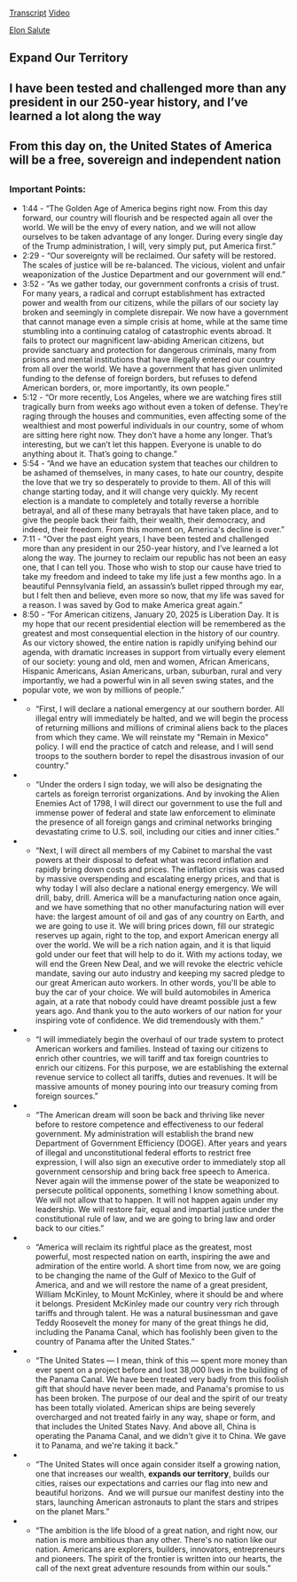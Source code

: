 [Transcript](https://eu.usatoday.com/story/news/politics/2025/01/20/donald-trump-inauguration-speech-full-text-transcript/77839163007/)
[Video](https://www.youtube.com/watch?v=IFvLorAL5-8)

[Elon Salute](https://packaged-media.redd.it/dr9beg55k7ee1/pb/m2-res_480p.mp4?m=DASHPlaylist.mpd&v=1&e=1737421200&s=0faaca1aac85df39b5def255fae1609bb29cea51)

## Expand Our Territory
## I have been tested and challenged more than any president in our 250-year history, and I’ve learned a lot along the way
## From this day on, the United States of America will be a free, sovereign and independent nation
## 

### Important Points:
* 1:44 - “The Golden Age of America begins right now. From this day forward, our country will flourish and be respected again all over the world. We will be the envy of every nation, and we will not allow ourselves to be taken advantage of any longer. During every single day of the Trump administration, I will, very simply put, put America first.”
* 2:29 - “Our sovereignty will be reclaimed. Our safety will be restored. The scales of justice will be re-balanced. The vicious, violent and unfair weaponization of the Justice Department and our government will end.”
*  3:52 - “As we gather today, our government confronts a crisis of trust. For many years, a radical and corrupt establishment has extracted power and wealth from our citizens, while the pillars of our society lay broken and seemingly in complete disrepair. We now have a government that cannot manage even a simple crisis at home, while at the same time stumbling into a continuing catalog of catastrophic events abroad. It fails to protect our magnificent law-abiding American citizens, but provide sanctuary and protection for dangerous criminals, many from prisons and mental institutions that have illegally entered our country from all over the world. We have a government that has given unlimited funding to the defense of foreign borders, but refuses to defend American borders, or, more importantly, its own people.”
* 5:12 - “Or more recently, Los Angeles, where we are watching fires still tragically burn from weeks ago without even a token of defense. They’re raging through the houses and communities, even affecting some of the wealthiest and most powerful individuals in our country, some of whom are sitting here right now. They don’t have a home any longer. That’s interesting, but we can’t let this happen. Everyone is unable to do anything about it. That’s going to change.”
* 5:54 - “And we have an education system that teaches our children to be ashamed of themselves, in many cases, to hate our country, despite the love that we try so desperately to provide to them. All of this will change starting today, and it will change very quickly. My recent election is a mandate to completely and totally reverse a horrible betrayal, and all of these many betrayals that have taken place, and to give the people back their faith, their wealth, their democracy, and indeed, their freedom. From this moment on, America's decline is over.”
* 7:11 - “Over the past eight years, I have been tested and challenged more than any president in our 250-year history, and I’ve learned a lot along the way. The journey to reclaim our republic has not been an easy one, that I can tell you. Those who wish to stop our cause have tried to take my freedom and indeed to take my life just a few months ago. In a beautiful Pennsylvania field, an assassin’s bullet ripped through my ear, but I felt then and believe, even more so now, that my life was saved for a reason. I was saved by God to make America great again.”
* 8:50 - “For American citizens, January 20, 2025 is Liberation Day. It is my hope that our recent presidential election will be remembered as the greatest and most consequential election in the history of our country. As our victory showed, the entire nation is rapidly unifying behind our agenda, with dramatic increases in support from virtually every element of our society: young and old, men and women, African Americans, Hispanic Americans, Asian Americans, urban, suburban, rural and very importantly, we had a powerful win in all seven swing states, and the popular vote, we won by millions of people.”
*  - “First, I will declare a national emergency at our southern border. All illegal entry will immediately be halted, and we will begin the process of returning millions and millions of criminal aliens back to the places from which they came. We will reinstate my "Remain in Mexico" policy. I will end the practice of catch and release, and I will send troops to the southern border to repel the disastrous invasion of our country.”
*  - “Under the orders I sign today, we will also be designating the cartels as foreign terrorist organizations. And by invoking the Alien Enemies Act of 1798, I will direct our government to use the full and immense power of federal and state law enforcement to eliminate the presence of all foreign gangs and criminal networks bringing devastating crime to U.S. soil, including our cities and inner cities.”
*  - “Next, I will direct all members of my Cabinet to marshal the vast powers at their disposal to defeat what was record inflation and rapidly bring down costs and prices. The inflation crisis was caused by massive overspending and escalating energy prices, and that is why today I will also declare a national energy emergency. We will drill, baby, drill. America will be a manufacturing nation once again, and we have something that no other manufacturing nation will ever have: the largest amount of oil and gas of any country on Earth, and we are going to use it. We will bring prices down, fill our strategic reserves up again, right to the top, and export American energy all over the world. We will be a rich nation again, and it is that liquid gold under our feet that will help to do it. With my actions today, we will end the Green New Deal, and we will revoke the electric vehicle mandate, saving our auto industry and keeping my sacred pledge to our great American auto workers. In other words, you'll be able to buy the car of your choice. We will build automobiles in America again, at a rate that nobody could have dreamt possible just a few years ago. And thank you to the auto workers of our nation for your inspiring vote of confidence. We did tremendously with them.”
*  - “I will immediately begin the overhaul of our trade system to protect American workers and families. Instead of taxing our citizens to enrich other countries, we will tariff and tax foreign countries to enrich our citizens. For this purpose, we are establishing the external revenue service to collect all tariffs, duties and revenues. It will be massive amounts of money pouring into our treasury coming from foreign sources.”
*  - “The American dream will soon be back and thriving like never before to restore competence and effectiveness to our federal government. My administration will establish the brand new Department of Government Efficiency (DOGE). After years and years of illegal and unconstitutional federal efforts to restrict free expression, I will also sign an executive order to immediately stop all government censorship and bring back free speech to America. Never again will the immense power of the state be weaponized to persecute political opponents, something I know something about. We will not allow that to happen. It will not happen again under my leadership. We will restore fair, equal and impartial justice under the constitutional rule of law, and we are going to bring law and order back to our cities.”
*  - “America will reclaim its rightful place as the greatest, most powerful, most respected nation on earth, inspiring the awe and admiration of the entire world. A short time from now, we are going to be changing the name of the Gulf of Mexico to the Gulf of America, and and we will restore the name of a great president, William McKinley, to Mount McKinley, where it should be and where it belongs. President McKinley made our country very rich through tariffs and through talent. He was a natural businessman and gave Teddy Roosevelt the money for many of the great things he did, including the Panama Canal, which has foolishly been given to the country of Panama after the United States.”
*  - “The United States — I mean, think of this — spent more money than ever spent on a project before and lost 38,000 lives in the building of the Panama Canal. We have been treated very badly from this foolish gift that should have never been made, and Panama's promise to us has been broken. The purpose of our deal and the spirit of our treaty has been totally violated. American ships are being severely overcharged and not treated fairly in any way, shape or form, and that includes the United States Navy. And above all, China is operating the Panama Canal, and we didn't give it to China. We gave it to Panama, and we're taking it back.”
*  - “The United States will once again consider itself a growing nation, one that increases our wealth, **expands our territory**, builds our cities, raises our expectations and carries our flag into new and beautiful horizons.  And we will pursue our manifest destiny into the stars, launching American astronauts to plant the stars and stripes on the planet Mars.”
*  - “The ambition is the life blood of a great nation, and right now, our nation is more ambitious than any other. There's no nation like our nation. Americans are explorers, builders, innovators, entrepreneurs and pioneers. The spirit of the frontier is written into our hearts, the call of the next great adventure resounds from within our souls.”